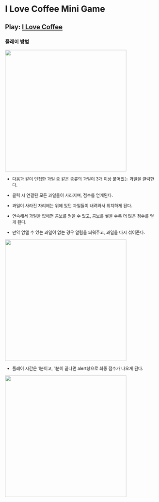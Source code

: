 # I Love Coffee Mini Game

## Play: [I Love Coffee](https://i-love-coffee-coffeetruck.vercel.app/)


### 플레이 방법
<img src="https://user-images.githubusercontent.com/49175629/189128220-806bbb63-c235-4b0b-9cd5-1bd4b8fa7de8.png" width="400px"/>


- 다음과 같이 인접한 과일 중 같은 종류의 과일이 3개 이상 붙어있는 과일을 클릭한다.
- 클릭 시 연결된 모든 과일들이 사라지며, 점수를 얻게된다.
- 과일이 사라진 자리에는 위에 있던 과일들이 내려와서 위치하게 된다.
- 연속해서 과일을 없애면 콤보를 얻을 수 있고, 콤보를 쌓을 수록 더 많은 점수를 얻게 된다.


- 만약 없앨 수 있는 과일이 없는 경우 알림을 띄워주고, 과일을 다시 섞어준다.
<img src="https://user-images.githubusercontent.com/49175629/189130970-98431cb6-e3b5-448c-a7ac-ceaafbaeda98.png" width="400px"/>

- 플레이 시간은 1분이고, 1분이 끝나면 alert창으로 최종 점수가 나오게 된다.

<img src="https://user-images.githubusercontent.com/49175629/189130365-7937c516-f208-4a26-aae8-e969921b3209.png" width="400px"/>
